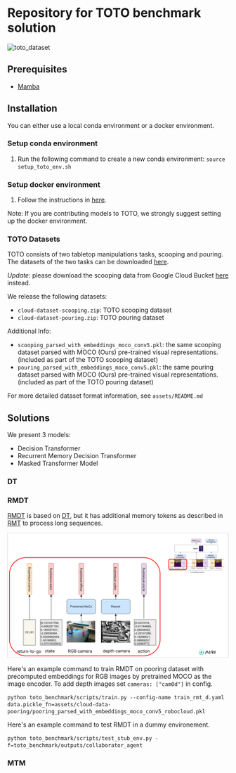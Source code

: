 # Repository for TOTO benchmark solution
<!-- TODO: add teaser figures, some setup/task images, etc  -->
![toto_dataset](docs/images/toto_dataset.gif)

## Prerequisites
- [Mamba](https://mamba.readthedocs.io/en/latest/installation.html)

## Installation
You can either use a local conda environment or a docker environment.

### Setup conda environment
1. Run the following command to create a new conda environment: ```source setup_toto_env.sh```

### Setup docker environment
1. Follow the instructions in [here](https://github.com/AGI-Labs/toto_benchmark/blob/main/docker/README.md).

Note: If you are contributing models to TOTO, we strongly suggest setting up the docker environment.

### TOTO Datasets
<!-- TODO: need to update the dataset link after google drive clean up -->
TOTO consists of two tabletop manipulations tasks, scooping and pouring. The datasets of the two tasks can be downloaded [here](https://drive.google.com/drive/folders/1JGPGjCqUP4nUOAxY3Fpx3PjUQ_loo7fc?usp=share_link).

*Update*: please download the scooping data from Google Cloud Bucket [here](https://console.cloud.google.com/storage/browser/toto-dataset) instead.

<!-- TODO: update link to dataset README.md file. May consider create a dataset/ folder and add the readme into the repo -->
We release the following datasets: 
- `cloud-dataset-scooping.zip`: TOTO scooping dataset
- `cloud-dataset-pouring.zip`: TOTO pouring dataset

Additional Info:
- `scooping_parsed_with_embeddings_moco_conv5.pkl`: the same scooping dataset parsed with MOCO (Ours) pre-trained visual representations. (included as part of the TOTO scooping dataset) 
- `pouring_parsed_with_embeddings_moco_conv5.pkl`: the same pouring dataset parsed with MOCO (Ours) pre-trained visual representations. 
(included as part of the TOTO pouring dataset)

For more detailed dataset format information, see `assets/README.md`

## Solutions

We present 3 models:
- Decision Transformer
- Recurrent Memory Decision Transformer
- Masked Transformer Model

### DT

### RMDT

[RMDT](https://arxiv.org/pdf/2306.09459.pdf) is based on [DT](https://arxiv.org/pdf/2106.01345.pdf), but it has additional memory tokens as described in [RMT](https://arxiv.org/pdf/2207.06881.pdf) to process long sequences.

![model-architecture](docs/images/model.PNG)

Here's an example command to train RMDT on pooring dataset with precomputed embeddings for RGB images by pretrained MOCO as the image encoder. To add depth images set `cameras: ["cam0d"]` in config.

```
python toto_benchmark/scripts/train.py --config-name train_rmt_d.yaml data.pickle_fn=assets/cloud-data-pooring/pooring_parsed_with_embeddings_moco_conv5_robocloud.pkl
```

Here's an example command to test RMDT in a dummy environement.

```
python toto_benchmark/scripts/test_stub_env.py -f=toto_benchmark/outputs/collaborator_agent
```

### MTM